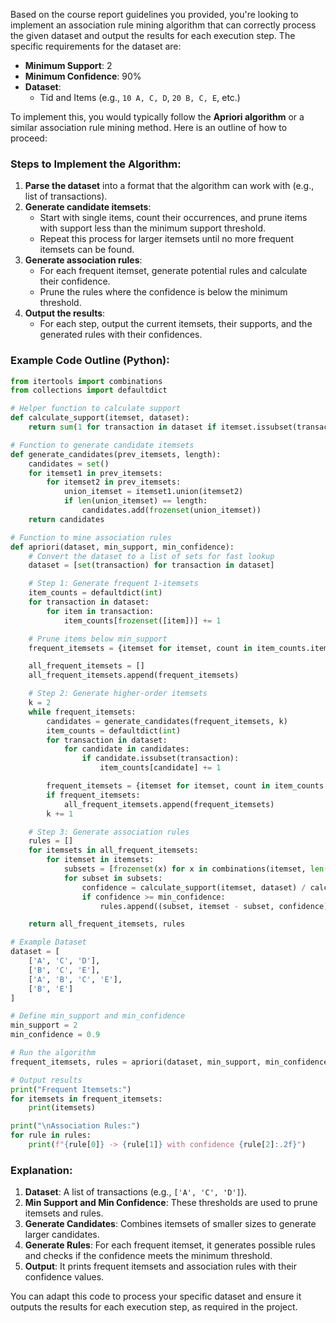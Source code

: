 Based on the course report guidelines you provided, you're looking to implement an association rule mining algorithm that can correctly process the given dataset and output the results for each execution step. The specific requirements for the dataset are:

- **Minimum Support**: 2
- **Minimum Confidence**: 90%
- **Dataset**:
    - Tid and Items (e.g., `10 A, C, D`, `20 B, C, E`, etc.)

To implement this, you would typically follow the **Apriori algorithm** or a similar association rule mining method. Here is an outline of how to proceed:

### Steps to Implement the Algorithm:

1. **Parse the dataset** into a format that the algorithm can work with (e.g., list of transactions).
2. **Generate candidate itemsets**:
    - Start with single items, count their occurrences, and prune items with support less than the minimum support threshold.
    - Repeat this process for larger itemsets until no more frequent itemsets can be found.
3. **Generate association rules**:
    - For each frequent itemset, generate potential rules and calculate their confidence.
    - Prune the rules where the confidence is below the minimum threshold.
4. **Output the results**:
    - For each step, output the current itemsets, their supports, and the generated rules with their confidences.

### Example Code Outline (Python):

```python
from itertools import combinations
from collections import defaultdict

# Helper function to calculate support
def calculate_support(itemset, dataset):
    return sum(1 for transaction in dataset if itemset.issubset(transaction))

# Function to generate candidate itemsets
def generate_candidates(prev_itemsets, length):
    candidates = set()
    for itemset1 in prev_itemsets:
        for itemset2 in prev_itemsets:
            union_itemset = itemset1.union(itemset2)
            if len(union_itemset) == length:
                candidates.add(frozenset(union_itemset))
    return candidates

# Function to mine association rules
def apriori(dataset, min_support, min_confidence):
    # Convert the dataset to a list of sets for fast lookup
    dataset = [set(transaction) for transaction in dataset]

    # Step 1: Generate frequent 1-itemsets
    item_counts = defaultdict(int)
    for transaction in dataset:
        for item in transaction:
            item_counts[frozenset([item])] += 1

    # Prune items below min_support
    frequent_itemsets = {itemset for itemset, count in item_counts.items() if count >= min_support}

    all_frequent_itemsets = []
    all_frequent_itemsets.append(frequent_itemsets)

    # Step 2: Generate higher-order itemsets
    k = 2
    while frequent_itemsets:
        candidates = generate_candidates(frequent_itemsets, k)
        item_counts = defaultdict(int)
        for transaction in dataset:
            for candidate in candidates:
                if candidate.issubset(transaction):
                    item_counts[candidate] += 1

        frequent_itemsets = {itemset for itemset, count in item_counts.items() if count >= min_support}
        if frequent_itemsets:
            all_frequent_itemsets.append(frequent_itemsets)
        k += 1

    # Step 3: Generate association rules
    rules = []
    for itemsets in all_frequent_itemsets:
        for itemset in itemsets:
            subsets = [frozenset(x) for x in combinations(itemset, len(itemset)-1)]
            for subset in subsets:
                confidence = calculate_support(itemset, dataset) / calculate_support(subset, dataset)
                if confidence >= min_confidence:
                    rules.append((subset, itemset - subset, confidence))

    return all_frequent_itemsets, rules

# Example Dataset
dataset = [
    ['A', 'C', 'D'],
    ['B', 'C', 'E'],
    ['A', 'B', 'C', 'E'],
    ['B', 'E']
]

# Define min_support and min_confidence
min_support = 2
min_confidence = 0.9

# Run the algorithm
frequent_itemsets, rules = apriori(dataset, min_support, min_confidence)

# Output results
print("Frequent Itemsets:")
for itemsets in frequent_itemsets:
    print(itemsets)

print("\nAssociation Rules:")
for rule in rules:
    print(f"{rule[0]} -> {rule[1]} with confidence {rule[2]:.2f}")
```

### Explanation:

1. **Dataset**: A list of transactions (e.g., `['A', 'C', 'D']`).
2. **Min Support and Min Confidence**: These thresholds are used to prune itemsets and rules.
3. **Generate Candidates**: Combines itemsets of smaller sizes to generate larger candidates.
4. **Generate Rules**: For each frequent itemset, it generates possible rules and checks if the confidence meets the minimum threshold.
5. **Output**: It prints frequent itemsets and association rules with their confidence values.

You can adapt this code to process your specific dataset and ensure it outputs the results for each execution step, as required in the project.